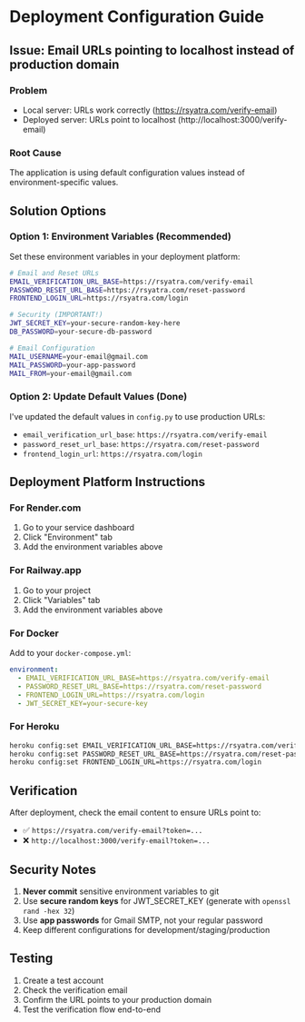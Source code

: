 # Deployment Configuration Guide

## Issue: Email URLs pointing to localhost instead of production domain

### Problem
- Local server: URLs work correctly (https://rsyatra.com/verify-email)
- Deployed server: URLs point to localhost (http://localhost:3000/verify-email)

### Root Cause
The application is using default configuration values instead of environment-specific values.

## Solution Options

### Option 1: Environment Variables (Recommended)
Set these environment variables in your deployment platform:

```bash
# Email and Reset URLs
EMAIL_VERIFICATION_URL_BASE=https://rsyatra.com/verify-email
PASSWORD_RESET_URL_BASE=https://rsyatra.com/reset-password
FRONTEND_LOGIN_URL=https://rsyatra.com/login

# Security (IMPORTANT!)
JWT_SECRET_KEY=your-secure-random-key-here
DB_PASSWORD=your-secure-db-password

# Email Configuration
MAIL_USERNAME=your-email@gmail.com
MAIL_PASSWORD=your-app-password
MAIL_FROM=your-email@gmail.com
```

### Option 2: Update Default Values (Done)
I've updated the default values in `config.py` to use production URLs:
- `email_verification_url_base`: `https://rsyatra.com/verify-email`
- `password_reset_url_base`: `https://rsyatra.com/reset-password`
- `frontend_login_url`: `https://rsyatra.com/login`

## Deployment Platform Instructions

### For Render.com
1. Go to your service dashboard
2. Click "Environment" tab
3. Add the environment variables above

### For Railway.app
1. Go to your project
2. Click "Variables" tab
3. Add the environment variables above

### For Docker
Add to your `docker-compose.yml`:
```yaml
environment:
  - EMAIL_VERIFICATION_URL_BASE=https://rsyatra.com/verify-email
  - PASSWORD_RESET_URL_BASE=https://rsyatra.com/reset-password
  - FRONTEND_LOGIN_URL=https://rsyatra.com/login
  - JWT_SECRET_KEY=your-secure-key
```

### For Heroku
```bash
heroku config:set EMAIL_VERIFICATION_URL_BASE=https://rsyatra.com/verify-email
heroku config:set PASSWORD_RESET_URL_BASE=https://rsyatra.com/reset-password
heroku config:set FRONTEND_LOGIN_URL=https://rsyatra.com/login
```

## Verification
After deployment, check the email content to ensure URLs point to:
- ✅ `https://rsyatra.com/verify-email?token=...`
- ❌ `http://localhost:3000/verify-email?token=...`

## Security Notes
1. **Never commit** sensitive environment variables to git
2. Use **secure random keys** for JWT_SECRET_KEY (generate with `openssl rand -hex 32`)
3. Use **app passwords** for Gmail SMTP, not your regular password
4. Keep different configurations for development/staging/production

## Testing
1. Create a test account
2. Check the verification email
3. Confirm the URL points to your production domain
4. Test the verification flow end-to-end
